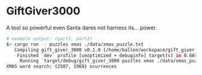 # GiftGiver3000

A tool so powerful even Santa dares not harness its... power.

```sh
# example output: (part1, part2)
$> cargo run -- puzzles xmas ./data/xmas_puzzle.txt
   Compiling gift_giver_3000 v0.1.0 (/home/ballen/workspace/gift_giver_3000)
    Finished `dev` profile [unoptimized + debuginfo] target(s) in 0.68s
     Running `target/debug/gift_giver_3000 puzzles xmas ./data/xmas_puzzle.txt`
XMAS word search: (2507, 1969) ocurrences
```